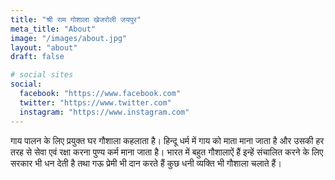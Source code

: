 ```yaml
---
title: "श्री राम गोशाला खेजरोली जयपुर"
meta_title: "About"
image: "/images/about.jpg"
layout: "about"
draft: false

# social sites
social:
  facebook: "https://www.facebook.com"
  twitter: "https://www.twitter.com"
  instagram: "https://www.instagram.com"
---
```


गाय पालन के लिए प्रयुक्त घर गौशाला कहलाता है। हिन्दू धर्म में गाय को माता माना जाता है और उसकी हर तरह से सेवा एवं रक्षा करना पुण्य कर्म माना जाता है। भारत में बहुत गौशालाऐं हैं इन्हें संचालित करने के लिए सरकार भी धन देती है तथा गऊ प्रेमी भी दान करते हैं कुछ धनी व्यक्ति भी गौशाला चलाते हैं।

